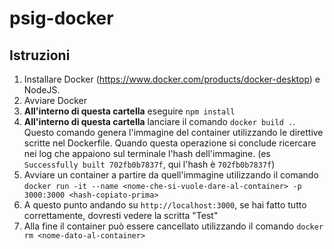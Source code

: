 # psig-docker

## Istruzioni
1. Installare Docker (https://www.docker.com/products/docker-desktop) e NodeJS.
2. Avviare Docker
3. <b>All'interno di questa cartella</b> eseguire `npm install`
3. <b>All'interno di questa cartella</b> lanciare il comando `docker build .`.
Questo comando genera l'immagine del container utilizzando le direttive scritte nel Dockerfile.
Quando questa operazione si conclude ricercare nei log che appaiono sul terminale
l'hash dell'immagine. (es `Successfully built 702fb0b7837f`, qui l'hash è `702fb0b7837f`)
4. Avviare un container a partire da quell'immagine utilizzando il comando
`docker run -it --name <nome-che-si-vuole-dare-al-container> -p 3000:3000 <hash-copiato-prima>`
5. A questo punto andando su `http://localhost:3000`, se hai fatto tutto correttamente, dovresti vedere la scritta "Test"
5. Alla fine il container può essere cancellato utilizzando il comando `docker rm <nome-dato-al-container>`